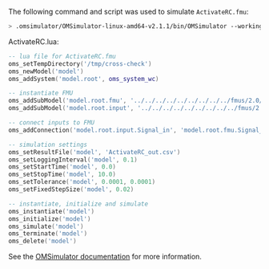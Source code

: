 The following command and script was used to simulate `ActivateRC.fmu`:
```bash
> .omsimulator/OMSimulator-linux-amd64-v2.1.1/bin/OMSimulator --workingDir=results/2.0/cs/linux64/OMSimulator/v2.1.1/solidThinking_Activate/2020/ActivateRC --stripRoot=true --skipCSVHeader=true --addParametersToCSV=true --suppressPath=true --timeout=60 ActivateRC.lua
```

ActivateRC.lua:
```lua
-- lua file for ActivateRC.fmu
oms_setTempDirectory('/tmp/cross-check')
oms_newModel('model')
oms_addSystem('model.root', oms_system_wc)

-- instantiate FMU
oms_addSubModel('model.root.fmu', '../../../../../../../../../fmus/2.0/cs/linux64/solidThinking_Activate/2020/ActivateRC/ActivateRC.fmu')
oms_addSubModel('model.root.input', '../../../../../../../../../fmus/2.0/cs/linux64/solidThinking_Activate/2020/ActivateRC/ActivateRC_in.csv')

-- connect inputs to FMU
oms_addConnection('model.root.input.Signal_in', 'model.root.fmu.Signal_in')

-- simulation settings
oms_setResultFile('model', 'ActivateRC_out.csv')
oms_setLoggingInterval('model', 0.1)
oms_setStartTime('model', 0.0)
oms_setStopTime('model', 10.0)
oms_setTolerance('model', 0.0001, 0.0001)
oms_setFixedStepSize('model', 0.02)

-- instantiate, initialize and simulate
oms_instantiate('model')
oms_initialize('model')
oms_simulate('model')
oms_terminate('model')
oms_delete('model')
```
See the [OMSimulator documentation](https://openmodelica.org/doc/OMSimulator/master/html/index.html) for more information.

